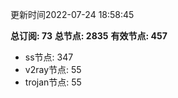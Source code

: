 更新时间2022-07-24 18:58:45

**总订阅: 73**
**总节点: 2835**
**有效节点: 457**
- ss节点: 347
- v2ray节点: 55
- trojan节点: 55

